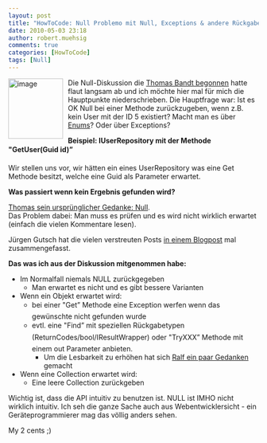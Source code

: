```yaml
---
layout: post
title: "HowToCode: Null Problemo mit Null, Exceptions & andere Rückgabetypen"
date: 2010-05-03 23:18
author: robert.muehsig
comments: true
categories: [HowToCode]
tags: [Null]
---
```

<p><a href="{{BASE_PATH}}/assets/wp-images/image964.png"><img style="border-right-width: 0px; margin: 0px 10px 0px 0px; display: inline; border-top-width: 0px; border-bottom-width: 0px; border-left-width: 0px" title="image" border="0" alt="image" align="left" src="{{BASE_PATH}}/assets/wp-images/image_thumb149.png" width="110" height="121" /></a>Die Null-Diskussion die <a href="http://blog.thomasbandt.de/39/2333/de/blog/null-verstaendnis.html">Thomas Bandt begonnen</a> hatte flaut langsam ab und ich möchte hier mal für mich die Hauptpunkte niederschrieben. Die Hauptfrage war: Ist es OK Null bei einer Methode zurückzugeben, wenn z.B. kein User mit der ID 5 existiert? Macht man es über <a href="http://code-inside.de/blog/2009/02/06/howtocode-errorcodes-exceptions-den-user-informieren-wenn-etwas-schief-luft-wie-gehts/">Enums</a>? Oder über Exceptions?</p> <!--more-->  <p><strong>Beispiel: IUserRepository mit der Methode "GetUser(Guid id)”</strong></p>  <p>Wir stellen uns vor, wir hätten ein eines UserRepository was eine Get Methode besitzt, welche eine Guid als Parameter erwartet. </p>  <p><strong>Was passiert wenn kein Ergebnis gefunden wird?</strong></p>  <p><a href="http://blog.thomasbandt.de/39/2333/de/blog/null-verstaendnis.html">Thomas sein ursprünglicher Gedanke: Null</a>.     <br />Das Problem dabei: Man muss es prüfen und es wird nicht wirklich erwartet (einfach die vielen Kommentare lesen).</p>  <p>Jürgen Gutsch hat die vielen verstreuten Posts <a href="http://www.aspnetzone.de/blogs/juergengutsch/archive/2010/05/03/katastrophenfall-null.aspx">in einem Blogpost</a> mal zusammengefasst.</p>  <p><strong>Das was ich aus der Diskussion mitgenommen habe:</strong></p>  <ul>   <li>Im Normalfall niemals NULL zurückgegeben      <ul>       <li>Man erwartet es nicht und es gibt bessere Varianten </li>     </ul>   </li>    <li>Wenn ein Objekt erwartet wird:      <ul>       <li>bei einer "Get” Methode eine Exception werfen wenn das gewünschte nicht gefunden wurde </li>        <li>evtl. eine "Find” mit speziellen Rückgabetypen (ReturnCodes/bool/IResultWrapper) oder "TryXXX” Methode mit einem out Parameter anbieten.          <ul>           <li>Um die Lesbarkeit zu erhöhen hat sich <a href="http://ralfw.blogspot.com/2010/05/nullonade-monade-statt-null.html">Ralf ein paar Gedanken</a> gemacht </li>         </ul>       </li>     </ul>   </li>    <li>Wenn eine Collection erwartet wird:      <ul>       <li>Eine leere Collection zurückgeben </li>     </ul>   </li> </ul>  <p>Wichtig ist, dass die API intuitiv zu benutzen ist. NULL ist IMHO nicht wirklich intuitiv. Ich seh die ganze Sache auch aus Webentwicklersicht - ein Geräteprogrammierer mag das völlig anders sehen.</p>  <p>My 2 cents ;)</p>
